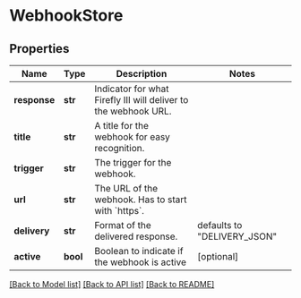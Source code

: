 # WebhookStore


## Properties
Name | Type | Description | Notes
------------ | ------------- | ------------- | -------------
**response** | **str** | Indicator for what Firefly III will deliver to the webhook URL. | 
**title** | **str** | A title for the webhook for easy recognition. | 
**trigger** | **str** | The trigger for the webhook. | 
**url** | **str** | The URL of the webhook. Has to start with &#x60;https&#x60;. | 
**delivery** | **str** | Format of the delivered response. | defaults to "DELIVERY_JSON"
**active** | **bool** | Boolean to indicate if the webhook is active | [optional] 

[[Back to Model list]](../README.md#documentation-for-models) [[Back to API list]](../README.md#documentation-for-api-endpoints) [[Back to README]](../README.md)


